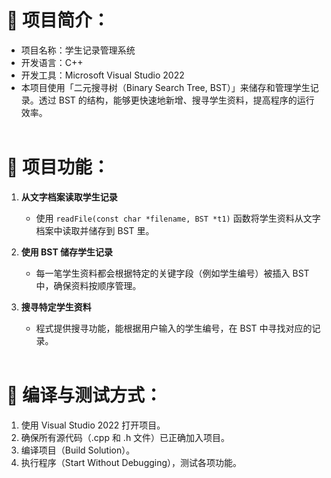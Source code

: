 # 📌 项目简介：
- 项目名称：学生记录管理系统  
- 开发语言：C++  
- 开发工具：Microsoft Visual Studio 2022
- 本项目使用「二元搜寻树（Binary Search Tree, BST）」来储存和管理学生记录。透过 BST 的结构，能够更快速地新增、搜寻学生资料，提高程序的运行效率。<br/><br/>

# 🎯 项目功能：
1. **从文字档案读取学生记录**
   - 使用 `readFile(const char *filename, BST *t1)` 函数将学生资料从文字档案中读取并储存到 BST 里。

2. **使用 BST 储存学生记录**
   - 每一笔学生资料都会根据特定的关键字段（例如学生编号）被插入 BST 中，确保资料按顺序管理。

3. **搜寻特定学生资料**
   - 程式提供搜寻功能，能根据用户输入的学生编号，在 BST 中寻找对应的记录。<br/><br/>

# 🧪 编译与测试方式：
1. 使用 Visual Studio 2022 打开项目。
2. 确保所有源代码（.cpp 和 .h 文件）已正确加入项目。
3. 编译项目（Build Solution）。
4. 执行程序（Start Without Debugging），测试各项功能。

